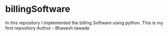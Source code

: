 # billingSoftware
In this repository I implemented the billing Software using python. This is my first repository
Author - Bhavesh tawade

